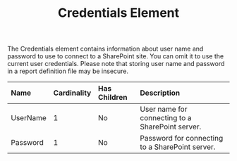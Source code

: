 ﻿---
title: Credentials Element
articleTitle: Credentials Element
linktitle: Credentials Element
description: "This page describes Credentials element meaning and structure which may be used while configuring Aspose.Words for SharePoint reports."
type: docs
weight: 90
url: /sharepoint/credentials-element/
---

The Credentials element contains information about user name and password to use to connect to a SharePoint site. You can omit it to use the current user credentials. Please note that storing user name and password in a report definition file may be insecure.

|Name|Cardinality|Has Children|Description|
| :- | :- | :- | :- |
|UserName|1|No|User name for connecting to a SharePoint server.|
|Password|1|No|Password for connecting to a SharePoint server.|
